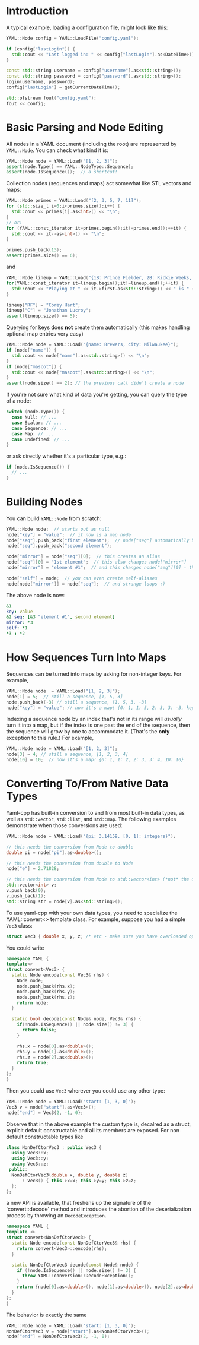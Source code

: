 # Introduction #

A typical example, loading a configuration file, might look like this:

```cpp
YAML::Node config = YAML::LoadFile("config.yaml");

if (config["lastLogin"]) {
  std::cout << "Last logged in: " << config["lastLogin"].as<DateTime>() << "\n";
}

const std::string username = config["username"].as<std::string>();
const std::string password = config["password"].as<std::string>();
login(username, password);
config["lastLogin"] = getCurrentDateTime();

std::ofstream fout("config.yaml");
fout << config;
```

# Basic Parsing and Node Editing #

All nodes in a YAML document (including the root) are represented by `YAML::Node`. You can check what kind it is:

```cpp
YAML::Node node = YAML::Load("[1, 2, 3]");
assert(node.Type() == YAML::NodeType::Sequence);
assert(node.IsSequence());  // a shortcut!
```

Collection nodes (sequences and maps) act somewhat like STL vectors and maps:

```cpp
YAML::Node primes = YAML::Load("[2, 3, 5, 7, 11]");
for (std::size_t i=0;i<primes.size();i++) {
  std::cout << primes[i].as<int>() << "\n";
}
// or:
for (YAML::const_iterator it=primes.begin();it!=primes.end();++it) {
  std::cout << it->as<int>() << "\n";
}

primes.push_back(13);
assert(primes.size() == 6);
```

and

```cpp
YAML::Node lineup = YAML::Load("{1B: Prince Fielder, 2B: Rickie Weeks, LF: Ryan Braun}");
for(YAML::const_iterator it=lineup.begin();it!=lineup.end();++it) {
  std::cout << "Playing at " << it->first.as<std::string>() << " is " << it->second.as<std::string>() << "\n";
}

lineup["RF"] = "Corey Hart";
lineup["C"] = "Jonathan Lucroy";
assert(lineup.size() == 5);
```

Querying for keys does **not** create them automatically (this makes handling optional map entries very easy)

```cpp
YAML::Node node = YAML::Load("{name: Brewers, city: Milwaukee}");
if (node["name"]) {
  std::cout << node["name"].as<std::string>() << "\n";
}
if (node["mascot"]) {
  std::cout << node["mascot"].as<std::string>() << "\n";
}
assert(node.size() == 2); // the previous call didn't create a node
```

If you're not sure what kind of data you're getting, you can query the type of a node:

```cpp
switch (node.Type()) {
  case Null: // ...
  case Scalar: // ...
  case Sequence: // ...
  case Map: // ...
  case Undefined: // ...
}
```

or ask directly whether it's a particular type, e.g.:

```cpp
if (node.IsSequence()) {
  // ...
}
```

# Building Nodes #

You can build `YAML::Node` from scratch:

```cpp
YAML::Node node;  // starts out as null
node["key"] = "value";  // it now is a map node
node["seq"].push_back("first element");  // node["seq"] automatically becomes a sequence
node["seq"].push_back("second element");

node["mirror"] = node["seq"][0];  // this creates an alias
node["seq"][0] = "1st element";  // this also changes node["mirror"]
node["mirror"] = "element #1";  // and this changes node["seq"][0] - they're really the "same" node

node["self"] = node;  // you can even create self-aliases
node[node["mirror"]] = node["seq"];  // and strange loops :)
```

The above node is now:

```yaml
&1
key: value
&2 seq: [&3 "element #1", second element]
mirror: *3
self: *1
*3 : *2
```

# How Sequences Turn Into Maps #

Sequences can be turned into maps by asking for non-integer keys. For example,

```cpp
YAML::Node node  = YAML::Load("[1, 2, 3]");
node[1] = 5;  // still a sequence, [1, 5, 3]
node.push_back(-3) // still a sequence, [1, 5, 3, -3]
node["key"] = "value"; // now it's a map! {0: 1, 1: 5, 2: 3, 3: -3, key: value}
```

Indexing a sequence node by an index that's not in its range will _usually_ turn it into a map, but if the index is one past the end of the sequence, then the sequence will grow by one to accommodate it. (That's the **only** exception to this rule.) For example,

```cpp
YAML::Node node = YAML::Load("[1, 2, 3]");
node[3] = 4; // still a sequence, [1, 2, 3, 4]
node[10] = 10;  // now it's a map! {0: 1, 1: 2, 2: 3, 3: 4, 10: 10}
```

# Converting To/From Native Data Types #

Yaml-cpp has built-in conversion to and from most built-in data types, as well as `std::vector`, `std::list`, and `std::map`. The following examples demonstrate when those conversions are used:

```cpp
YAML::Node node = YAML::Load("{pi: 3.14159, [0, 1]: integers}");

// this needs the conversion from Node to double
double pi = node["pi"].as<double>();

// this needs the conversion from double to Node
node["e"] = 2.71828;

// this needs the conversion from Node to std::vector<int> (*not* the other way around!)
std::vector<int> v;
v.push_back(0);
v.push_back(1);
std::string str = node[v].as<std::string>();
```

To use yaml-cpp with your own data types, you need to specialize the YAML::convert<> template class. For example, suppose you had a simple `Vec3` class:

```cpp
struct Vec3 { double x, y, z; /* etc - make sure you have overloaded operator== */ };
```

You could write

```cpp
namespace YAML {
template<>
struct convert<Vec3> {
  static Node encode(const Vec3& rhs) {
    Node node;
    node.push_back(rhs.x);
    node.push_back(rhs.y);
    node.push_back(rhs.z);
    return node;
  }

  static bool decode(const Node& node, Vec3& rhs) {
    if(!node.IsSequence() || node.size() != 3) {
      return false;
    }

    rhs.x = node[0].as<double>();
    rhs.y = node[1].as<double>();
    rhs.z = node[2].as<double>();
    return true;
  }
};
}
```

Then you could use `Vec3` wherever you could use any other type:

```cpp
YAML::Node node = YAML::Load("start: [1, 3, 0]");
Vec3 v = node["start"].as<Vec3>();
node["end"] = Vec3{2, -1, 0};
```

Observe that in the above example the custom type is, decalred as 
a struct, explicit default constructable and all its members are
exposed. For non default constructable types like

```cpp
class NonDefCtorVec3 : public Vec3 {
  using Vec3::x;
  using Vec3::y;
  using Vec3::z;
 public:
  NonDefCtorVec3(double x, double y, double z)
      : Vec3() { this->x=x; this->y=y; this->z=z;
  };
};
```
a new API is available, that freshens up the signature of the 'convert<T>::decode'
method and introduces the abortion of the deserialization process by throwing
an `DecodeException`.

```cpp
namespace YAML {
template <>
struct convert<NonDefCtorVec3> {
  static Node encode(const NonDefCtorVec3& rhs) {
    return convert<Vec3>::encode(rhs);
  }

  static NonDefCtorVec3 decode(const Node& node) {
    if (!node.IsSequence() || node.size() != 3) {
      throw YAML::conversion::DecodeException();
    }
    return {node[0].as<double>(), node[1].as<double>(), node[2].as<double>()};
  }
};
}
```

The behavior is exactly the same

```cpp
YAML::Node node = YAML::Load("start: [1, 3, 0]");
NonDefCtorVec3 v = node["start"].as<NonDefCtorVec3>();
node["end"] = NonDefCtorVec3(2, -1, 0);
```
